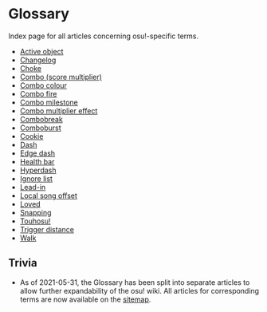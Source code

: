 # Glossary

Index page for all articles concerning osu!-specific terms.

- [Active object](Active_object)
- [Changelog](Changelog)
- [Choke](Choke)
- [Combo (score multiplier)](Combo_(score_multiplier))
- [Combo colour](Combo_colour)
- [Combo fire](Combo_fire)
- [Combo milestone](Combo_milestone)
- [Combo multiplier effect](Combo_multiplier_effect)
- [Combobreak](Combobreak)
- [Comboburst](Comboburst)
- [Cookie](Cookie)
- [Dash](Dash)
- [Edge dash](Edge_dash)
- [Health bar](Health_bar)
- [Hyperdash](Hyperdash)
- [Ignore list](Ignore_list)
- [Lead-in](Lead-in)
- [Local song offset](Local_song_offset)
- [Loved](Loved)
- [Snapping](Snapping)
- [Touhosu!](Touhosu!)
- [Trigger distance](Trigger_distance)
- [Walk](Walk)

## Trivia

- As of 2021-05-31, the Glossary has been split into separate articles to allow further expandability of the osu! wiki. All articles for corresponding terms are now available on the [sitemap](/wiki/Sitemap).
